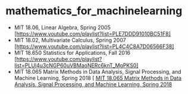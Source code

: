 # mathematics_for_machinelearning

- MIT 18.06, Linear Algebra, Spring 2005 [https://www.youtube.com/playlist?list=PLE7DDD91010BC51F8]
- MIT 18.02, Multivariate Calculus, Spring 2007 [https://www.youtube.com/playlist?list=PL4C4C8A7D06566F38]
- MIT 18.650 Statistics for Applications, Fall 2016 [https://www.youtube.com/playlist?list=PLUl4u3cNGP60uVBMaoNERc6knT_MgPKS0]
- MIT 18.065 Matrix Methods in Data Analysis, Signal Processing, and Machine Learning, Spring 2018 [
[MIT 18.065 Matrix Methods in Data Analysis, Signal Processing, and Machine Learning, Spring 2018](https://www.youtube.com/playlist?list=PLUl4u3cNGP63oMNUHXqIUcrkS2PivhN3k)
